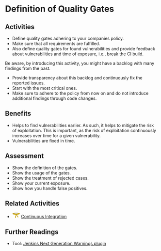 # Definition of Quality Gates

## Activities

- Define quality gates adhering to your companies policy.
- Make sure that all requirements are fulfilled.
- Also define quality gates for found vulnerabilities and provide feedback about vulnerabilities and time of exposure, i.e., break the CI build.

Be aware, by introducing this activity, you might have a backlog with many findings from the past.
- Provide transparency about this backlog and continuously fix the reported issues.
- Start with the most critical ones.
- Make sure to adhere to the policy from now on and do not introduce additional findings through code changes.

## Benefits

- Helps to find vulnerabilities earlier. As such, it helps to mitigate the risk of exploitation. This is important, as the risk of exploitation continuously increases over time for a given vulnerability.
- Vulnerabilities are fixed in time.

## Assessment

- Show the definition of the gates.
- Show the usage of the gates.
- Show the treatment of rejected cases.
- Show your current exposure.
- Show how you handle false positives.

## Related Activities

- [<img src="https://raw.githubusercontent.com/AppSecure-nrw/security-belts/assets/belt-img/02_security-belt-yellow.svg" width="25" />](#) [Continuous Integration](continuous-integration.md)

## Further Readings

- Tool: [Jenkins Next Generation Warnings plugin](https://plugins.jenkins.io/warnings-ng/)

